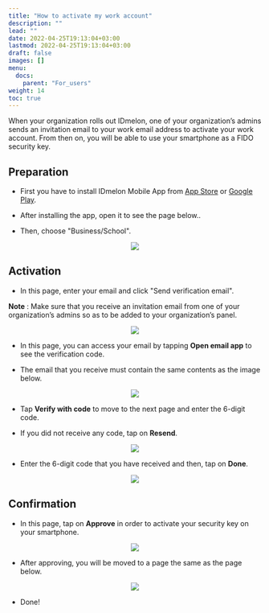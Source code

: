 ```yaml
---
title: "How to activate my work account"
description: ""
lead: ""
date: 2022-04-25T19:13:04+03:00
lastmod: 2022-04-25T19:13:04+03:00
draft: false
images: []
menu:
  docs:
    parent: "For_users"
weight: 14
toc: true
---
```


When your organization rolls out IDmelon, one of your organization’s admins sends an invitation email to your work email
address to activate your work account. From then on, you will be able to use your smartphone as a FIDO security key.

## Preparation

- First you have to install IDmelon Mobile App from [App Store](#https://apps.apple.com/ca/app/idmelon/id1511376376) or [Google Play](https://play.google.com/store/apps/details?id=com.vancosys.authenticator.business&pli=1).

- After installing the app, open it to see the page below..

- Then, choose "Business/School".

<p align="center">
    <img src="/images/vendor/UserPanel/activate_b_1.png">
</p>

## Activation

- In this page, enter your email and click "Send verification email".

**Note** : Make sure that you receive an invitation email from one of your organization’s admins so as to be added to your organization’s panel.

<p align="center">
    <img src="/images/vendor/UserPanel/activate_b_2.png">
</p>

- In this page, you can access your email by tapping **Open email app** to see the verification code.

- The email that you receive must contain the same contents as the image below.

<p align="center">
    <img src="/images/vendor/UserPanel/activate_b_7.png">
</p>

- Tap **Verify with code** to move to the next page and enter the 6-digit code.

- If you did not receive any code, tap on **Resend**.

<p align="center">
    <img src="/images/vendor/UserPanel/activate_b_3.png">
</p>

- Enter the 6-digit code that you have received and then, tap on **Done**.

<p align="center">
    <img src="/images/vendor/UserPanel/activate_b_4.png">
</p>

## Confirmation

- In this page, tap on **Approve** in order to activate your security key on your smartphone.

<p align="center">
    <img src="/images/vendor/UserPanel/activate_b_5.png">
</p>

- After approving, you will be moved to a page the same as the page below.

<p align="center">
    <img src="/images/vendor/UserPanel/activate_b_6.png">
</p>

- Done!
